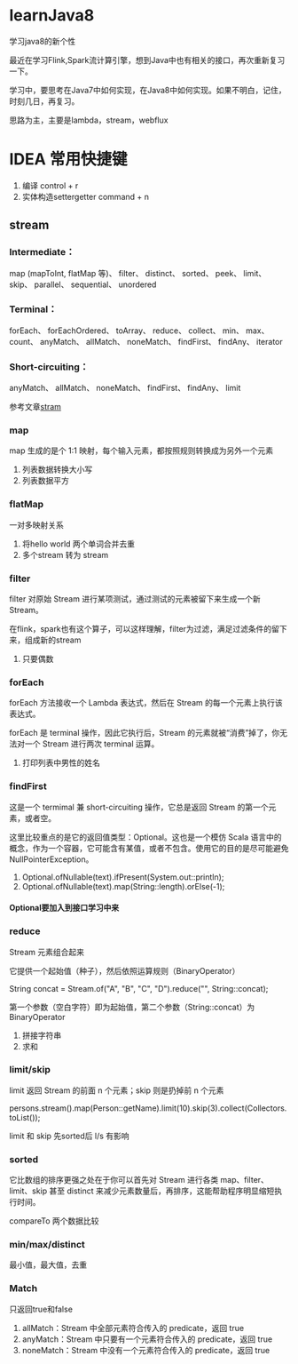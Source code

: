 # learnJava8
学习java8的新个性

最近在学习Flink,Spark流计算引擎，想到Java中也有相关的接口，再次重新复习一下。

学习中，要思考在Java7中如何实现，在Java8中如何实现。如果不明白，记住，时刻几日，再复习。

思路为主，主要是lambda，stream，webflux
# IDEA 常用快捷键
1. 编译 control + r
2. 实体构造settergetter command + n

## stream
### Intermediate：
map (mapToInt, flatMap 等)、 filter、 distinct、 sorted、 peek、 limit、 skip、 parallel、 sequential、 unordered

### Terminal：
forEach、 forEachOrdered、 toArray、 reduce、 collect、 min、 max、 count、 anyMatch、 allMatch、 noneMatch、 findFirst、 findAny、 iterator

### Short-circuiting：
anyMatch、 allMatch、 noneMatch、 findFirst、 findAny、 limit


参考文章[stram](https://www.ibm.com/developerworks/cn/java/j-lo-java8streamapi/index.html)
### map
map 生成的是个 1:1 映射，每个输入元素，都按照规则转换成为另外一个元素
1. 列表数据转换大小写
2. 列表数据平方
### flatMap
一对多映射关系
1. 将hello world 两个单词合并去重
2. 多个stream<List> 转为 stream<String>
### filter
filter 对原始 Stream 进行某项测试，通过测试的元素被留下来生成一个新 Stream。

在flink，spark也有这个算子，可以这样理解，filter为过滤，满足过滤条件的留下来，组成新的stream
1. 只要偶数
### forEach
forEach 方法接收一个 Lambda 表达式，然后在 Stream 的每一个元素上执行该表达式。

forEach 是 terminal 操作，因此它执行后，Stream 的元素就被“消费”掉了，你无法对一个 Stream 进行两次 terminal 运算。
1. 打印列表中男性的姓名
### findFirst
这是一个 termimal 兼 short-circuiting 操作，它总是返回 Stream 的第一个元素，或者空。

这里比较重点的是它的返回值类型：Optional。这也是一个模仿 Scala 语言中的概念，作为一个容器，它可能含有某值，或者不包含。使用它的目的是尽可能避免 NullPointerException。
1. Optional.ofNullable(text).ifPresent(System.out::println);
2. Optional.ofNullable(text).map(String::length).orElse(-1);
#### Optional要加入到接口学习中来

### reduce
 Stream 元素组合起来

 它提供一个起始值（种子），然后依照运算规则（BinaryOperator）

 String concat = Stream.of("A", "B", "C", "D").reduce("", String::concat);

 第一个参数（空白字符）即为起始值，第二个参数（String::concat）为 BinaryOperator
 1. 拼接字符串
 2. 求和

### limit/skip
limit 返回 Stream 的前面 n 个元素；skip 则是扔掉前 n 个元素

persons.stream().map(Person::getName).limit(10).skip(3).collect(Collectors.toList());

 limit 和 skip   先sorted后 l/s 有影响

### sorted
它比数组的排序更强之处在于你可以首先对 Stream 进行各类 map、filter、limit、skip 甚至 distinct 来减少元素数量后，再排序，这能帮助程序明显缩短执行时间。

compareTo 两个数据比较
### min/max/distinct
最小值，最大值，去重
### Match
只返回true和false
1. allMatch：Stream 中全部元素符合传入的 predicate，返回 true
2. anyMatch：Stream 中只要有一个元素符合传入的 predicate，返回 true
3. noneMatch：Stream 中没有一个元素符合传入的 predicate，返回 true
